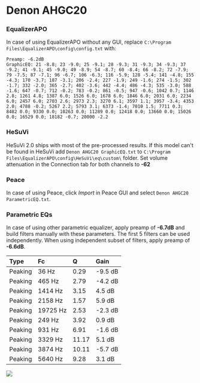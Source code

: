 # Denon AHGC20

### EqualizerAPO
In case of using EqualizerAPO without any GUI, replace `C:\Program Files\EqualizerAPO\config\config.txt`
with:
```
Preamp: -6.2dB
GraphicEQ: 21 -8.8; 23 -9.0; 25 -9.1; 28 -9.3; 31 -9.3; 34 -9.3; 37 -9.2; 41 -9.1; 45 -9.0; 49 -8.9; 54 -8.7; 60 -8.4; 66 -8.2; 72 -7.9; 79 -7.5; 87 -7.1; 96 -6.7; 106 -6.3; 116 -5.9; 128 -5.4; 141 -4.8; 155 -4.3; 170 -3.7; 187 -3.1; 206 -2.4; 227 -1.9; 249 -1.6; 274 -1.5; 302 -1.7; 332 -2.0; 365 -2.7; 402 -3.6; 442 -4.4; 486 -4.3; 535 -3.0; 588 -1.6; 647 -0.7; 712 -0.2; 783 -0.2; 861 -0.5; 947 -0.6; 1042 0.7; 1146 2.8; 1261 4.8; 1387 6.0; 1526 6.0; 1678 6.0; 1846 6.0; 2031 6.0; 2234 6.0; 2457 6.0; 2703 2.6; 2973 2.3; 3270 6.1; 3597 1.1; 3957 -3.4; 4353 2.0; 4788 -0.2; 5267 2.2; 5793 3.1; 6373 -1.4; 7010 1.5; 7711 0.3; 8482 0.0; 9330 0.0; 10263 0.0; 11289 0.0; 12418 0.0; 13660 0.0; 15026 0.0; 16529 0.0; 18182 -0.7; 20000 -2.2
```

### HeSuVi
HeSuVi 2.0 ships with most of the pre-processed results. If this model can't be found in HeSuVi add
`Denon AHGC20 GraphicEQ.txt` to `C:\Program Files\EqualizerAPO\config\HeSuVi\eq\custom\` folder.
Set volume attenuation in the Connection tab for both channels to **-62**

### Peace
In case of using Peace, click *Import* in Peace GUI and select `Denon AHGC20 ParametricEQ.txt`.

### Parametric EQs
In case of using other parametric equalizer, apply preamp of **-6.7dB** and build filters manually
with these parameters. The first 5 filters can be used independently.
When using independent subset of filters, apply preamp of **-6.6dB**.

| Type    | Fc       |     Q | Gain    |
|:--------|:---------|:------|:--------|
| Peaking | 36 Hz    |  0.29 | -9.5 dB |
| Peaking | 465 Hz   |  2.79 | -4.2 dB |
| Peaking | 1414 Hz  |  3.15 | 4.5 dB  |
| Peaking | 2158 Hz  |  1.57 | 5.9 dB  |
| Peaking | 19725 Hz |  2.53 | -2.3 dB |
| Peaking | 249 Hz   |  3.92 | 0.9 dB  |
| Peaking | 931 Hz   |  6.91 | -1.6 dB |
| Peaking | 3329 Hz  | 11.17 | 5.1 dB  |
| Peaking | 3874 Hz  | 10.11 | -5.7 dB |
| Peaking | 5640 Hz  |  9.28 | 3.1 dB  |

![](https://raw.githubusercontent.com/jaakkopasanen/AutoEq/master/results/rtings/avg/Denon%20AHGC20/Denon%20AHGC20.png)